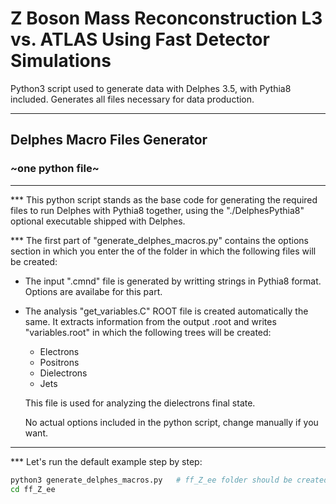 # Z Boson Mass Reconconstruction L3 vs. ATLAS Using Fast Detector Simulations

Python3 script used to generate data with Delphes 3.5, with Pythia8 included. Generates all files necessary for data production.

---

## Delphes Macro Files Generator
### ~one python file~

---

*** This python script stands as the base code for generating 
the required files to run Delphes with Pythia8 together,
using the "./DelphesPythia8" optional executable shipped
with Delphes.

*** The first part of "generate_delphes_macros.py" contains 
the options section in which you enter the <name> of the 
folder in which the following files will be created:

- The input "<name>.cmnd" file is generated by writting 
  strings in Pythia8 format. Options are availabe for this 
  part.

- The analysis "get_variables.C" ROOT file is created
  automatically the same. It extracts information from 
  the output <name>.root and writes "variables.root"
  in which the following trees will be created:
  - Electrons
  - Positrons
  - Dielectrons
  - Jets
  
  This file is used for analyzing the dielectrons final
  state.
  
  No actual options included in the python script, change
  manually if you want.

---

*** Let's run the default example step by step:

```bash
python3 generate_delphes_macros.py   # ff_Z_ee folder should be created.
cd ff_Z_ee
